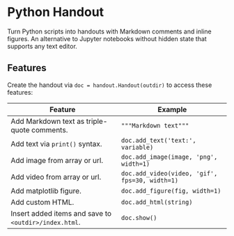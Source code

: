 # Python Handout

Turn Python scripts into handouts with Markdown comments and inline figures. An
alternative to Jupyter notebooks without hidden state that supports any text
editor.

## Features

Create the handout via `doc = handout.Handout(outdir)` to access these features:

| Feature | Example |
| ------- | ------- |
| Add Markdown text as triple-quote comments. | `"""Markdown text"""` |
| Add text via `print()` syntax. | `doc.add_text('text:', variable)` |
| Add image from array or url. | `doc.add_image(image, 'png', width=1)` |
| Add video from array or url. | `doc.add_video(video, 'gif', fps=30, width=1)` |
| Add matplotlib figure. | `doc.add_figure(fig, width=1)` |
| Add custom HTML. | `doc.add_html(string)` |
| Insert added items and save to `<outdir>/index.html`. | `doc.show()` |